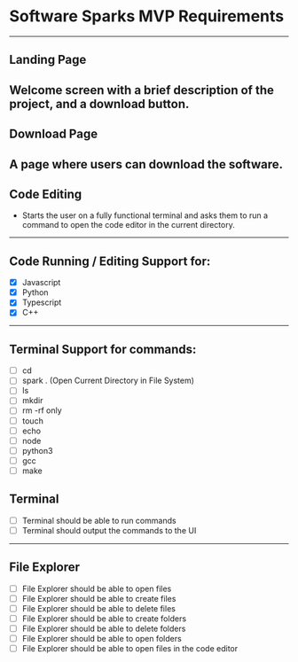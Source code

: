 # Software Sparks MVP Requirements
---
## Landing Page
Welcome screen with a brief description of the project, and a download button.
---
## Download Page
A page where users can download the software.
---
## Code Editing
- Starts the user on a fully functional terminal and asks them to run a command to open the code editor in the current directory.
---
## Code Running / Editing Support for:

- [x] Javascript
- [x] Python
- [x] Typescript
- [x] C++

---

## Terminal Support for commands:
- [ ] cd
- [ ] spark . (Open Current Directory in File System)
- [ ] ls
- [ ] mkdir
- [ ] rm -rf only
- [ ] touch
- [ ] echo
- [ ] node
- [ ] python3
- [ ] gcc
- [ ] make

## Terminal 
- [ ] Terminal should be able to run commands
- [ ] Terminal should output the commands to the UI

---

## File Explorer
- [ ] File Explorer should be able to open files
- [ ] File Explorer should be able to create files
- [ ] File Explorer should be able to delete files
- [ ] File Explorer should be able to create folders
- [ ] File Explorer should be able to delete folders
- [ ] File Explorer should be able to open folders
- [ ] File Explorer should be able to open files in the code editor
